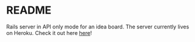 # README

Rails server in API only mode for an idea board. The server currently lives on Heroku. Check it out here [here](https://hextobin.github.io/ideaboardclient/)!
